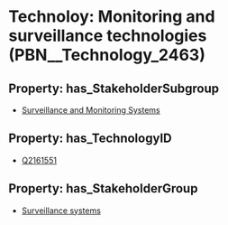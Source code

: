 # Technoloy: __Monitoring and surveillance technologies__ (PBN__Technology_2463)

## Property: has_StakeholderSubgroup

* [Surveillance and Monitoring Systems](PBN__TechSubgroup_147)

## Property: has_TechnologyID

* [Q2161551](Q2161551)

## Property: has_StakeholderGroup

* [Surveillance systems](PBN__TechGroup_6)


